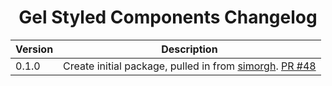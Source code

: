 <h1 align="center">Gel Styled Components Changelog</h1>

| Version | Description |
|---------|-------------|
| 0.1.0   | Create initial package, pulled in from [simorgh](https://github.com/BBC-News/psammead/blob/latest/CONTRIBUTING.md). [PR #48](https://github.com/BBC-News/psammead/pull/48) |
